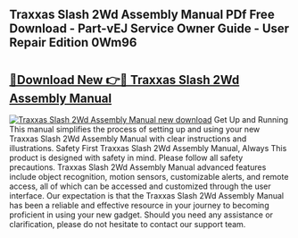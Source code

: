 ## Traxxas Slash 2Wd Assembly Manual PDf Free Download - Part-vEJ Service Owner Guide - User Repair Edition 0Wm96

# <h2><a href="http://bc8346.oget.top/?id=Traxxas+Slash+2Wd+Assembly+Manual">🔗Download New 👉🔴 Traxxas Slash 2Wd Assembly Manual</a></h2>

[![Traxxas Slash 2Wd Assembly Manual new download](https://i.imgur.com/5g1atiW.png)](http://bc8346.oget.top/?id=Traxxas+Slash+2Wd+Assembly+Manual)
Get Up and Running This manual simplifies the process of setting up and using your new Traxxas Slash 2Wd Assembly Manual with clear instructions and illustrations. Safety First Traxxas Slash 2Wd Assembly Manual, Always This product is designed with safety in mind. Please follow all safety precautions. Traxxas Slash 2Wd Assembly Manual advanced features include object recognition, motion sensors, customizable alerts, and remote access, all of which can be accessed and customized through the user interface. Our expectation is that the Traxxas Slash 2Wd Assembly Manual has been a reliable and effective resource in your journey to becoming proficient in using your new gadget. Should you need any assistance or clarification, please do not hesitate to contact our support team.
